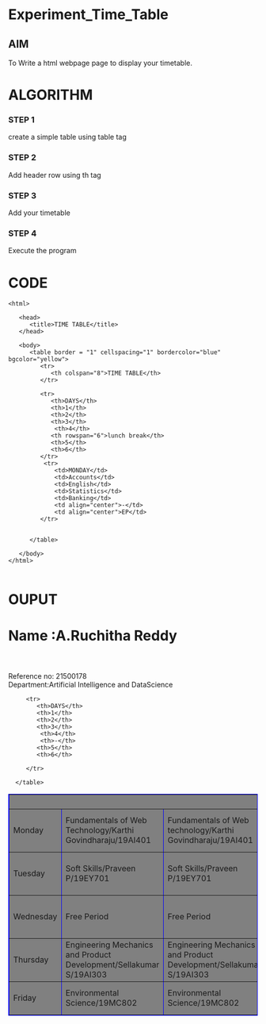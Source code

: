 # Experiment_Time_Table

## AIM
To Write a html webpage page to display your timetable.

# ALGORITHM
### STEP 1
create a simple table using table tag
### STEP 2
Add header row using th tag
### STEP 3
Add your timetable
### STEP 4
Execute the program

# CODE
~~~<!DOCTYPE html>
<html>

   <head>
      <title>TIME TABLE</title>
   </head>
	
   <body>
      <table border = "1" cellspacing="1" bordercolor="blue" bgcolor="yellow">
         <tr>
            <th colspan="8">TIME TABLE</th>
         </tr>
         
         <tr>
            <th>DAYS</th>
            <th>1</th>
            <th>2</th>
            <th>3</th>
             <th>4</th>
            <th rowspan="6">lunch break</th>
            <th>5</th>
            <th>6</th>
         </tr>
          <tr>
             <td>MONDAY</td>
             <td>Accounts</td>
             <td>English</td>
             <td>Statistics</td>
             <td>Banking</td>
             <td align="center">-</td>
             <td align="center">EP</td>
         </tr>
  
         
      </table>
      
   </body>
</html>


~~~
# OUPUT

<!DOCTYPE html>
<html>

   <head>
      <title>TIME TABLE</title>
   </head>

   <body>
     <h1>Name :A.Ruchitha Reddy<h1></h1>
     <br>Reference no: 21500178<br>
     Department:Artificial Intelligence and DataScience</h1>
      <table border = "1" cellspacing="1" bordercolor="blue" bgcolor="grey">
         <tr>
            <th colspan="8">TIME TABLE</th>
         </tr>
       
         <tr>
            <th>DAYS</th>
            <th>1</th>
            <th>2</th>
            <th>3</th>
             <th>4</th>
             <th>-</th>
            <th>5</th>
            <th>6</th>
           
         </tr>
       
 
  <tr>
             <td>Monday</td>
             <td>Fundamentals of Web Technology/Karthi Govindharaju/19AI401</td>
             <td>Fundamentals of Web technology/Karthi Govindharaju/19AI401</td>
             <td>Linear Algebra Laboratory/Jaba Jasphin/19MA221</td></td>
             <td>Linear Algebra Laboratory/Jaba Jasphin/19MA221</td>
           <td>lunch break</td>
             <td>Mathamatics for Artificial Intelligence/Jaba Jasphin/19MA220</td>
             <td>Mathamatics for Artificial Intelligence/Jaba Jasphin/19MA220</td>
</tr>
<tr>
             <td>Tuesday</td>
             <td>Soft Skills/Praveen P/19EY701</td>
             <td>Soft Skills/Praveen P/19EY701</td>
             <td>Engineering Design and Modeling/Sellakumar S/19AI302</td>
             <td>Engineering Design and Modeling/Sellakumar S/19AI302</td>
             <td>Engineering Mechanics and Product Development/Sellakumar S/19AI303</td>
             <td>Engineering Mechanics and Product Development/Sellakumar S/19AI303</td>
             
             
</tr>
<tr>
             <td>Wednesday</td>
             <td>Free Period</td>
             <td>Free Period</td>  
             <td>Mathematics for Artificial Intelligence/Jaba Jasphin/19MA220 </td>
             <td>Mathematics for Aritificial Intelligence/Jaba Jasphin/19MA220</td>
             <td>lunch break</td>
             <td>Fundamentals of Web Technology/Karthi Govindharaju/19AI401</td>
             <td>Fundamentals of Web Technology/Karthi Govindharaju/19AI401</td>
</tr>
  <tr>
             <td>Thursday</td>
             <td>Engineering Mechanics and Product Development/Sellakumar S/19AI303</td>
             <td>Engineering Mechanics and Product Development/Sellakumar S/19AI303</td>
             <td>Python Programming/Jaba Jasphin/19AI301 </td>
             <td>Python Programming/Jaba Jasphin/19AI301</td>
             <td>Mentoring -AD1/Karthik S/ECA051-AD</td></TD>
             <td>lunch break</td>
             <td>Engineering Design and Modeling/Sellakumar S/19AI302</td>
             <td> Engineering Design and Modeling/Sellakumar S/19AI302</td>
</tr>
<tr>
             <td>Friday</td>
             <td>Environmental Science/19MC802</td>
             <td>Environmental Science/19MC802</td>
             <td>Python Programming/Jaba Jasphin/19AI301</td>
             <td>Python Programming/Jaba Jasphin/19AI301</td>
              <td>lunch break</td>
             <td>Web Technology Laboratory/Karthi Govindharaju/19AI402</td>
             <td>Web Technology Laboratory/Karthi Govindharaju/19AI402</td>
</tr>
 
       
      </table>
     
   </body>
</html>